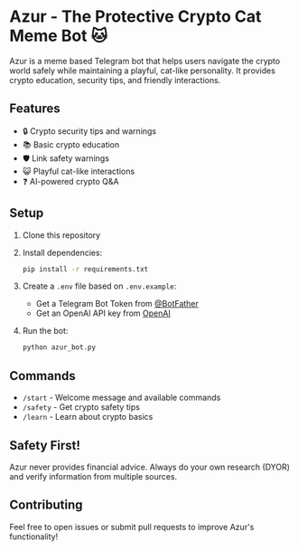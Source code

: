 # Azur - The Protective Crypto Cat Meme Bot 🐱

Azur is a meme based Telegram bot that helps users navigate the crypto world safely while maintaining a playful, cat-like personality. It provides crypto education, security tips, and friendly interactions.

## Features

- 🔒 Crypto security tips and warnings
- 📚 Basic crypto education
- 🛡️ Link safety warnings
- 😺 Playful cat-like interactions
- ❓ AI-powered crypto Q&A

## Setup

1. Clone this repository
2. Install dependencies:
   ```bash
   pip install -r requirements.txt
   ```
3. Create a `.env` file based on `.env.example`:
   - Get a Telegram Bot Token from [@BotFather](https://t.me/botfather)
   - Get an OpenAI API key from [OpenAI](https://platform.openai.com)

4. Run the bot:
   ```bash
   python azur_bot.py
   ```

## Commands

- `/start` - Welcome message and available commands
- `/safety` - Get crypto safety tips
- `/learn` - Learn about crypto basics

## Safety First!

Azur never provides financial advice. Always do your own research (DYOR) and verify information from multiple sources.

## Contributing

Feel free to open issues or submit pull requests to improve Azur's functionality!
